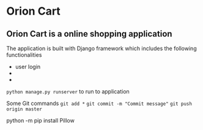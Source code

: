 # **Orion Cart**
## Orion Cart is a online shopping application
 The application is built with Django framework which includes the following functionalities
- user login
- 
- 

`python manage.py runserver` to run to application

Some Git commands
`git add *`
`git commit -m "Commit message"`
`git push origin master`


python -m pip install Pillow